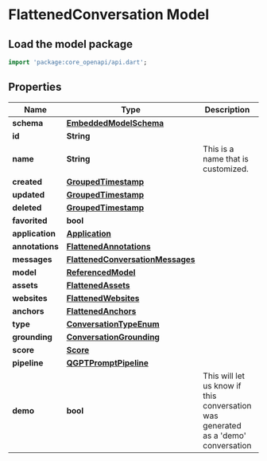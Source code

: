 # FlattenedConversation Model

## Load the model package
```dart
import 'package:core_openapi/api.dart';
```

## Properties
Name | Type | Description | Notes
------------ | ------------- | ------------- | -------------
**schema** | [**EmbeddedModelSchema**](EmbeddedModelSchema) |  | [optional] 
**id** | **String** |  | 
**name** | **String** | This is a name that is customized. | [optional] 
**created** | [**GroupedTimestamp**](GroupedTimestamp) |  | 
**updated** | [**GroupedTimestamp**](GroupedTimestamp) |  | 
**deleted** | [**GroupedTimestamp**](GroupedTimestamp) |  | [optional] 
**favorited** | **bool** |  | [optional] 
**application** | [**Application**](Application) |  | [optional] 
**annotations** | [**FlattenedAnnotations**](FlattenedAnnotations) |  | [optional] 
**messages** | [**FlattenedConversationMessages**](FlattenedConversationMessages) |  | 
**model** | [**ReferencedModel**](ReferencedModel) |  | [optional] 
**assets** | [**FlattenedAssets**](FlattenedAssets) |  | [optional] 
**websites** | [**FlattenedWebsites**](FlattenedWebsites) |  | [optional] 
**anchors** | [**FlattenedAnchors**](FlattenedAnchors) |  | [optional] 
**type** | [**ConversationTypeEnum**](ConversationTypeEnum) |  | 
**grounding** | [**ConversationGrounding**](ConversationGrounding) |  | [optional] 
**score** | [**Score**](Score) |  | [optional] 
**pipeline** | [**QGPTPromptPipeline**](QGPTPromptPipeline) |  | [optional] 
**demo** | **bool** | This will let us know if this conversation was generated as a 'demo' conversation | [optional] 





